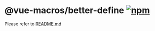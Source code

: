 # @vue-macros/better-define [![npm](https://img.shields.io/npm/v/@vue-macros/better-define.svg)](https://npmjs.com/package/@vue-macros/better-define)

Please refer to [README.md](https://github.com/sxzz/unplugin-vue-macros#readme)
